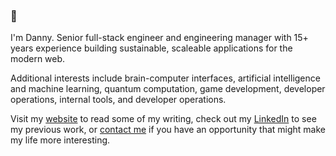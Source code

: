 ### 👋

I'm Danny. Senior full-stack engineer and engineering manager with 15+ years experience building sustainable, scaleable applications for the modern web.

Additional interests include brain-computer interfaces, artificial intelligence and machine learning, quantum computation, game development, developer operations, internal tools, and developer operations.

Visit my [website](https://www.danielsellergren.com) to read some of my writing, check out my [LinkedIn](https://www.linkedin.com/in/daniel-sellergren-6517b74/) to see my previous work, or [contact me](mailto:danielsellergren@gmail.com) if you have an opportunity that might make my life more interesting.
